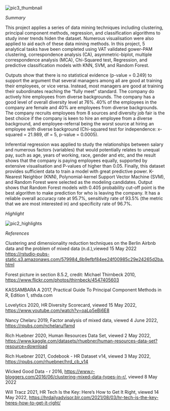 ![pic3_thumbnail](https://user-images.githubusercontent.com/81752452/172158890-3a8d73d8-e599-436a-862d-ff78defadbbc.png)

*Summary*

This project applies a series of data mining techniques including clustering, principal component methods, regression, and classification algorithms to study inner trends hiden the dataset. Numerous visualisation were also applied to aid each of these data mining methods. In this project, 5 analytical tasks have been completed using VAT validated gower-PAM clustering, correspondence analysis (CA), asymmetric-biplot, multiple correspondence analysis (MCA), Chi-Squared test, Regression, and predictive classification models with KNN, SVM, and Random Forest.

Outputs show that there is no statistical evidence (p-value = 0.249) to support the argument that several managers among all are good at training their employees, or vice versa. Instead, most managers are good at training their subordinates reaching the “fully meet” standard. The company do actively hire employees from diverse backgrounds. The company has a good level of overall diversity level at 76%. 40% of the employees in the company are female and 40% are employees from diverse backgrounds. The company recruits employees from 8 sources and diversity job fair is the best choice if the company is keen to hire an employee from a diverse background, and employee-referral being the worst source at hiring an employee with diverse background (Chi-squared test for independence: x-squared = 21.989, df = 5, p-value = 0.0005).

Inferential regression was applied to study the relationships between salary and numerous factors (variables) that would potentially relates to unequal pay, such as age, years of working, race, gender and etc, and the result shows that the company is paying employees equally, supported by extensive visualisation and P-values of higher than 0.05. Finally, this dataset provides sufficient data to train a model with great predictive power. K-Nearest Neighbor (KNN), Polynomial-kernel Support Vector Machine (SVM), and Random Forest were selected as the modeling candidates. Output shows that Random Forest models with 0.405 probability cut-off point is the best algorithm to make prediction for who is leaving the company. It has a reliable overall accuracy rate at 95.7%, sensitivity rate of 93.5% (the metric that we are most interested in) and specificity rate of 96.7%.

*Highlight*

![pic2_highlights](https://user-images.githubusercontent.com/81752452/172158814-2c2a9213-4909-4c3c-84a5-0896ffe88ac8.png)

*References*

Clustering and dimensionality reduction techniques on the Berlin Airbnb data and the problem of mixed data (n.d.),viewed 15 May 2022 https://rstudio-pubs-static.s3.amazonaws.com/579984_6b9efbf84ee24f00985c29e24265d2ba.html

Forest picture in section 8.5.2, credit: Michael Thirnbeck 2010, https://www.flickr.com/photos/thirnbeck/4547405603

KASSAMBARA A 2017, Practical Guide To Principal Component Methods in R, Edition 1, sthda.com

Lovelytics 2020, HR Diversity Scorecard, viewed 15 May 2022, https://www.youtube.com/watch?v=oaLp5eBi6E8

Nancy Chelaru 2019, Factor analysis of mixed data, viewed 4 June 2022, https://rpubs.com/nchelaru/famd

Rich Huebner 2020, Human Resources Data Set, viewed 2 May 2022, https://www.kaggle.com/datasets/rhuebner/human-resources-data-set?resource=download

Rich Huebner 2021, Codebook - HR Dataset v14, viewed 3 May 2022, https://rpubs.com/rhuebner/hrd_cb_v14

Wicked Good Data - r 2016, https://www.r-bloggers.com/2016/06/clustering-mixed-data-types-in-r/, viewed 8 May 2022

Will Tracz 2021, HR Tech Is the Key: Here’s How to Get It Right, viewed 14 May 2022, https://hrdailyadvisor.blr.com/2021/08/03/hr-tech-is-the-key-heres-how-to-get-it-right/
